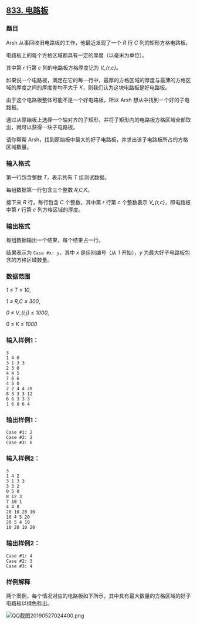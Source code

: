 ## [833. 电路板](https://www.acwing.com/problem/content/835/)

### 题目

Arsh 从事回收旧电路板的工作，他最近发现了一个 *R* 行 *C* 列的矩形方格电路板。

电路板上的每个方格区域都具有一定的厚度（以毫米为单位）。

其中第 *r* 行第 *c* 列的电路板方格厚度记为 *V_{r,c}*。

如果说一个电路板，满足在它的每一行中，最厚的方格区域的厚度与最薄的方格区域的厚度之间的厚度差均不大于 *K*，则我们认为这块电路板是好电路板。

由于这个电路板整体可能不是一个好电路板，所以 Arsh 想从中找到一个好的子电路板。

通过从原始板上选择一个轴对齐的子矩形，并将子矩形内的电路板方格区域全部取出，就可以获得一块子电路板。

请你帮帮 Arsh，找到原始板中最大的好子电路板，并求出该子电路板所占的方格区域数量。

### 输入格式

第一行包含整数 *T*，表示共有 *T* 组测试数据。

每组数据第一行包含三个整数 *R,C,K*。

接下来 *R* 行，每行包含 *C* 个整数，其中第 *r* 行第 *c* 个整数表示 *V_{r,c}*，即电路板中第 *r* 行第 *c* 列方格区域的厚度。

### 输出格式

每组数据输出一个结果，每个结果占一行。

结果表示为 `Case #x: y`，其中 *x* 是组别编号（从 *1* 开始），*y* 为最大好子电路板包含的方格区域数量。

### 数据范围

*1 ≤ T ≤ 10*,

*1 ≤ R,C ≤ 300*,

*0 ≤ V_{i,j} ≤ 1000*,

*0 ≤ K ≤ 1000*

### 输入样例1：

```
3
1 4 0
3 1 3 3
2 3 0
4 4 5
7 6 6
4 5 0
2 2 4 4 20
8 3 3 3 12
6 6 3 3 3
1 6 8 6 4
```

### 输出样例1：

```
Case #1: 2
Case #2: 2
Case #3: 6
```

### 输入样例2：

```
3
1 4 2
3 1 3 3
3 3 2
0 5 0
8 12 3
7 10 1
4 4 8
20 10 20 10
10 4 5 20
20 5 4 10
10 20 10 20
```

### 输出样例2：

```
Case #1: 4
Case #2: 3
Case #3: 4
```

### 样例解释

两个案例，每个情况对应的电路板如下所示，其中具有最大数量的方格区域的好子电路板以绿色标出。

 ![QQ截图20190527024400.png](https://cdn.acwing.com/media/article/image/2019/05/27/19_41c60b007f-QQ截图20190527024400.png)

